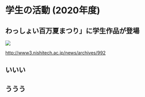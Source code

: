 # 学生の活動 (2020年度)

## わっしょい百万夏まつり」に学生作品が登場
![](http://www3.nishitech.ac.jp/app/webroot/files/uploads/1_992.jpg)


http://www3.nishitech.ac.jp/news/archives/992


## いいい

## ううう
